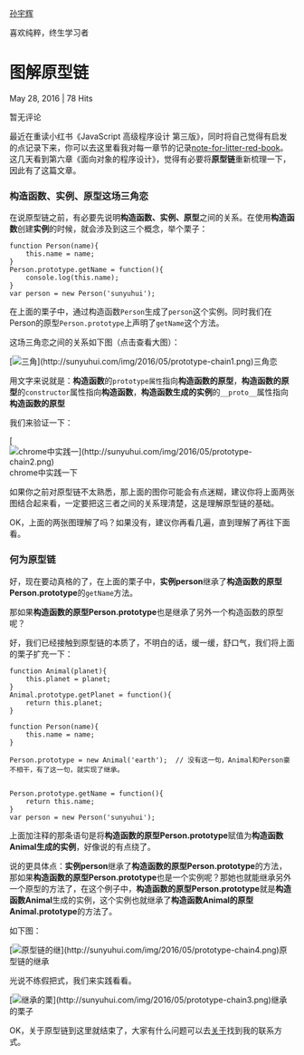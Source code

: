 [孙宇辉](http://sunyuhui.com/)



喜欢纯粹，终生学习者



# 图解原型链

May 28, 2016 | 78 Hits

暂无评论

最近在重读小红书《JavaScript 高级程序设计 第三版》，同时将自己觉得有启发的点记录下来，你可以去这里看我对每一章节的记录[note-for-litter-red-book](https://github.com/sunyuhui/note-for-litter-red-book)。这几天看到第六章《面向对象的程序设计》，觉得有必要将**原型链**重新梳理一下，因此有了这篇文章。

### 构造函数、实例、原型这场三角恋

在说原型链之前，有必要先说明**构造函数、实例、原型**之间的关系。在使用**构造函数**创建**实例**的时候，就会涉及到这三个概念，举个栗子：

```
function Person(name){
	this.name = name;
}
Person.prototype.getName = function(){
	console.log(this.name);
}
var person = new Person('sunyuhui');

```

在上面的栗子中，通过构造函数`Person`生成了`person`这个实例。同时我们在Person的原型`Person.prototype`上声明了`getName`这个方法。

这场三角恋之间的关系如下图（点击查看大图）：

[![三角\](http://sunyuhui.com/img/2016/05/prototype-chain1.png)](http://sunyuhui.com/img/2016/05/prototype-chain1.png)三角恋

用文字来说就是：**构造函数**的`prototype属性`指向**构造函数的原型**，**构造函数的原型**的`constructor`属性指向**构造函数**，**构造函数生成的实例**的`__proto__`属性指向**构造函数的原型**

我们来验证一下：

[![chrome中实践一\](http://sunyuhui.com/img/2016/05/prototype-chain2.png)](http://sunyuhui.com/img/2016/05/prototype-chain2.png)chrome中实践一下

如果你之前对原型链不太熟悉，那上面的图你可能会有点迷糊，建议你将上面两张图结合起来看，一定要把这三者之间的关系理清楚，这是理解原型链的基础。

OK，上面的两张图理解了吗？如果没有，建议你再看几遍，直到理解了再往下面看。

### 何为原型链

好，现在要动真格的了，在上面的栗子中，**实例person**继承了**构造函数的原型Person.prototype**的`getName`方法。

那如果**构造函数的原型Person.prototype**也是继承了另外一个构造函数的原型呢？

好，我们已经接触到原型链的本质了，不明白的话，缓一缓，舒口气，我们将上面的栗子扩充一下：

```
function Animal(planet){
	this.planet = planet;
}
Animal.prototype.getPlanet = function(){
	return this.planet;
}

function Person(name){
	this.name = name;
}

Person.prototype = new Animal('earth');  // 没有这一句，Animal和Person豪不相干，有了这一句，就实现了继承。


Person.prototype.getName = function(){
	return this.name;
}
var person = new Person('sunyuhui');

```

上面加注释的那条语句是将**构造函数的原型Person.prototype**赋值为**构造函数Animal生成的实例**，好像说的有点绕了。

说的更具体点：**实例person**继承了**构造函数的原型Person.prototype**的方法，那如果**构造函数的原型Person.prototype**也是一个实例呢？那她也就能继承另外一个原型的方法了，在这个例子中，**构造函数的原型Person.prototype**就是**构造函数Animal**生成的实例，这个实例也就继承了**构造函数Animal的原型Animal.prototype**的方法了。

如下图：

[![原型链的继\](http://sunyuhui.com/img/2016/05/prototype-chain4.png)](http://sunyuhui.com/img/2016/05/prototype-chain4.png)原型链的继承

光说不练假把式，我们来实践看看。

[![继承的栗\](http://sunyuhui.com/img/2016/05/prototype-chain3.png)](http://sunyuhui.com/img/2016/05/prototype-chain3.png)继承的栗子

OK，关于原型链到这里就结束了，大家有什么问题可以去[关于](https://sunyuhui.com/about/)找到我的联系方式。

